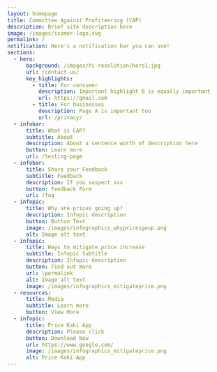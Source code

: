 ```yaml
---
layout: homepage
title: Committee Against Profiteering (CAP)
description: Brief site description here
image: /images/isomer-logo.svg
permalink: /
notification: Here's a notification bar you can use!
sections:
  - hero:
      background: /images/hi-resolution/hero1.jpg
      url: /contact-us/
      key_highlights:
        - title: For consumer
          description: Important highlight B is equally important
          url: https://gmail.com
        - title: For businesses
          description: Page A is important too
          url: /privacy/
  - infobar:
      title: What is CAP?
      subtitle: About
      description: About a sentence worth of description here
      button: Learn more
      url: /testing-page
  - infobar:
      title: Share your Feedback
      subtitle: Feedback
      description: If you suspect xxx
      button: Feedback Form
      url: /faq
  - infopic:
      title: Why are prices going up?
      description: Infopic description
      button: Button Text
      image: /images/infographics_whypricesgoup.png
      alt: Image alt text
  - infopic:
      title: Ways to mitigate price increase
      subtitle: Infopic Subtitle
      description: Infopic description
      button: Find out more
      url: \permalink
      alt: Image alt text
      image: /images/infographics_mitigateprice.png
  - resources:
      title: Media
      subtitle: Learn more
      button: View More
  - infopic:
      title: Price Kaki App
      description: Please click
      button: Download Now
      url: https://www.google.com/
      image: /images/infographics_mitigateprice.png
      alt: Price Kaki App
---
```

